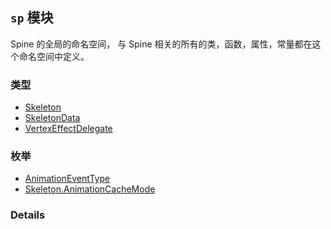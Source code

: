 
## `sp` 模块






Spine 的全局的命名空间，
与 Spine 相关的所有的类，函数，属性，常量都在这个命名空间中定义。


### 类型

  - [Skeleton](../classes/Skeleton.md)
  - [SkeletonData](../classes/SkeletonData.md)
  - [VertexEffectDelegate](../classes/VertexEffectDelegate.md)

### 枚举

  - [AnimationEventType](../enums/AnimationEventType.md)
  - [Skeleton.AnimationCacheMode](../enums/Skeleton.AnimationCacheMode.md)



### Details




